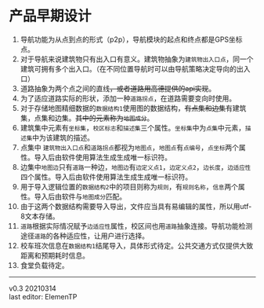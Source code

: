 # 产品早期设计

1. 导航功能为从点到点的形式（p2p），导航模块的起点和终点都是GPS坐标点。
2. 对于导航来说建筑物只有出入口有意义。建筑物抽象为`建筑物出入口点`，同一个建筑可拥有多个出入口。（在不同位置导航时可以由导航策略决定导向的出入口）
3. 道路抽象为两个点之间的直线~~，或者道路用高德提供的api实现~~。
4. 为了适应道路实际的形状，添加一种`道路拐点`，在道路需要变向时使用。
5. 对于存储地图精细数据的`数据结构1`使用图的数据结构，~~有点集和边集~~有建筑集，点集和边集。~~其中的元素称为`地图成分`~~。
6. 建筑集中元素有`坐标集`，`校区标志`和`描述集`三个属性。`坐标集`中为`点集`中元素，`描述集`中为该建筑的描述。
7. 点集中 `建筑物出入口点`和`道路拐点`都视为`地图点`，`地图点`有`点编号`，`点坐标`两个属性。导入后由软件使用算法生成生成唯一标识符。
8. 边集中`地图边`只有`道路`一种边，`地图边`有`边定义点1`，`边定义点2`，`边长度`，`边适应性`四个属性。导入后由软件使用算法生成生成唯一标识符。
9. 用于导入逻辑位置的`数据结构2`中的项目则称为`规则`，有`规则名称`，`信息`两个属性。导入后由软件与`地图成分`匹配。
10. 由于这两个数据结构需要导入导出，文件应当具有易编辑的属性，所以用utf-8文本存储。
11. `道路`根据实际情况赋予`边适应性`属性，校区间也用`道路`抽象连接。导航功能检测途径`道路`的各种适应性，让用户进行选择。
12. 校车班次信息在`数据结构1`结尾导入，具体形式待定。公共交通方式仅提供大致距离和预期耗时信息。
13. 食堂负载待定。
---
v0.3 20210314  
last editor: ElemenTP